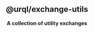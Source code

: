 <h2 align="center">@urql/exchange-utils</h2>
<p align="center">
  <strong>A collection of utility exchanges</strong>
</p>
